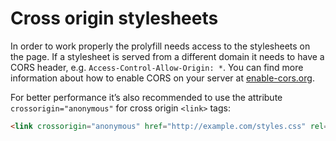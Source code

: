 # Cross origin stylesheets

In order to work properly the prolyfill needs access to the stylesheets on the page. If a stylesheet is served from a different domain it needs to have a CORS header, e.g. `Access-Control-Allow-Origin: *`. You can find more information about how to enable CORS on your server at [enable-cors.org](http://enable-cors.org/server.html).

For better performance it’s also recommended to use the attribute `crossorigin="anonymous"` for cross origin `<link>` tags:

```html
<link crossorigin="anonymous" href="http://example.com/styles.css" rel="stylesheet">
```
